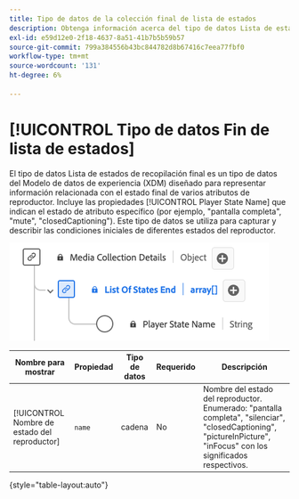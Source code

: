 ```yaml
---
title: Tipo de datos de la colección final de lista de estados
description: Obtenga información acerca del tipo de datos Lista de estados de recopilación final Modelo de datos de experiencia (XDM).
exl-id: e59d12e0-2f18-4637-8a51-41b7b5b59b57
source-git-commit: 799a384556b43bc844782d8b67416c7eea77fbf0
workflow-type: tm+mt
source-wordcount: '131'
ht-degree: 6%

---
```


# [!UICONTROL Tipo de datos Fin de lista de estados]

El tipo de datos Lista de estados de recopilación final es un tipo de datos del Modelo de datos de experiencia (XDM) diseñado para representar información relacionada con el estado final de varios atributos de reproductor. Incluye las propiedades [!UICONTROL Player State Name] que indican el estado de atributo específico (por ejemplo, &quot;pantalla completa&quot;, &quot;mute&quot;, &quot;closedCaptioning&quot;). Este tipo de datos se utiliza para capturar y describir las condiciones iniciales de diferentes estados del reproductor.

![Un diagrama del tipo de datos Lista de estados de fin de colección.](../images/data-types/list-of-states-end-collection.png)

| Nombre para mostrar | Propiedad | Tipo de datos | Requerido | Descripción |
|--------------------------------|--------------|-----------|-----------|-------------------------------------------------|
| [!UICONTROL Nombre de estado del reproductor] | `name` | cadena | No | Nombre del estado del reproductor. Enumerado: &quot;pantalla completa&quot;, &quot;silenciar&quot;, &quot;closedCaptioning&quot;, &quot;pictureInPicture&quot;, &quot;inFocus&quot; con los significados respectivos. |

{style="table-layout:auto"}

